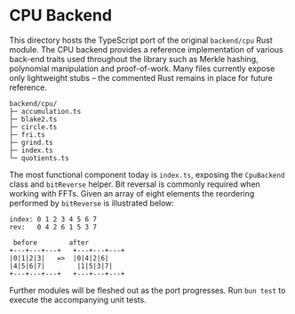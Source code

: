 # CPU Backend

This directory hosts the TypeScript port of the original `backend/cpu` Rust
module.  The CPU backend provides a reference implementation of various back-end
traits used throughout the library such as Merkle hashing, polynomial
manipulation and proof-of-work.  Many files currently expose only lightweight
stubs – the commented Rust remains in place for future reference.

```
backend/cpu/
├─ accumulation.ts
├─ blake2.ts
├─ circle.ts
├─ fri.ts
├─ grind.ts
├─ index.ts
└─ quotients.ts
```

The most functional component today is `index.ts`, exposing the `CpuBackend`
class and `bitReverse` helper.  Bit reversal is commonly required when working
with FFTs.  Given an array of eight elements the reordering performed by
`bitReverse` is illustrated below:

```
index: 0 1 2 3 4 5 6 7
rev:   0 4 2 6 1 5 3 7
```

```
 before        after
+---+---+---+   +---+---+---+
|0|1|2|3|   =>  |0|4|2|6|
|4|5|6|7|        |1|5|3|7|
+---+---+---+   +---+---+---+
```

Further modules will be fleshed out as the port progresses.  Run `bun test` to
execute the accompanying unit tests.
